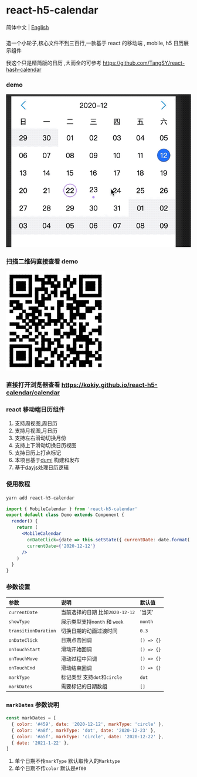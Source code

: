 # react-h5-calendar

简体中文 | [English](https://github.com/kokiy/react-h5-calendar/blob/main/README_en.md)

###

造一个小轮子,核心文件不到三百行,一款基于 react 的移动端 , mobile, h5 日历展示组件

我这个只是精简版的日历 ,大而全的可参考 https://github.com/TangSY/react-hash-calendar

### demo

![demo](./demo.gif)

### 扫描二维码直接查看 demo

![demo](./qrcode.png)

### 直接打开浏览器查看 https://kokiy.github.io/react-h5-calendar/calendar

### react 移动端日历组件

1. 支持周视图,周日历
2. 支持月视图,月日历
3. 支持左右滑动切换月份
4. 支持上下滑动切换日历视图
5. 支持日历上打点标记
6. 本项目基于[dumi](https://github.com/umijs/dumi) 构建和发布
7. 基于[dayjs](https://github.com/iamkun/dayjs)处理日历逻辑

### 使用教程

`yarn add react-h5-calendar`

```jsx
import { MobileCalendar } from 'react-h5-calendar'
export default class Demo extends Component {
  render() {
    return (
      <MobileCalendar
        onDateClick={date => this.setState({ currentDate: date.format('YYYY-MM-DD') })}
        currentDate={'2020-12-12'}
      />
    )
  }
}
```

### 参数设置

| 参数                 | 说明                            | 默认值     |
| :------------------- | :------------------------------ | :--------- |
| `currentDate`        | 当前选择的日期 比如`2020-12-12` | '当天'     |
| `showType`           | 展示类型支持`month` 和 `week`   | `month`    |
| `transitionDuration` | 切换日期的动画过渡时间          | `0.3`      |
| `onDateClick`        | 日期点击回调                    | `() => {}` |
| `onTouchStart`       | 滑动开始回调                    | `() => {}` |
| `onTouchMove`        | 滑动过程中回调                  | `() => {}` |
| `onTouchEnd`         | 滑动结束回调                    | `() => {}` |
| `markType`           | 标记类型 支持`dot`和`circle`    | `dot`      |
| `markDates`          | 需要标记的日期数组              | `[]`       |

### `markDates` 参数说明

```js
const markDates = [
  { color: '#459', date: '2020-12-12', markType: 'circle' },
  { color: '#a8f', markType: 'dot', date: '2020-12-23' },
  { color: '#a5f', markType: 'circle', date: '2020-12-22' },
  { date: '2021-1-22' },
]
```

1.  单个日期不传`markType` 默认取传入的`Marktype`
2.  单个日期不传`color` 默认是`#f00`
